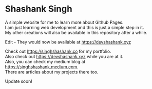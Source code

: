 # Shashank Singh
A simple website for me to learn more about Github Pages. \
I am just learning web development and this is just a simple step in it. \
My other creations will also be available in this repository after a while.

Edit - They would now be available at https://devshashank.xyz 

Check out https://singhshashank.co for my portfolio. \
Also check out https://devshashank.xyz while you are at it. \
Also, you can check my medium blog at https://singhshashank.medium.com. \
There are articles about my projects there too.

Update soon!
